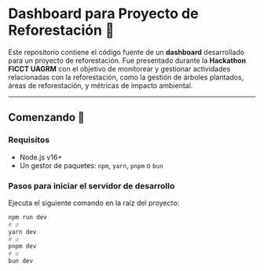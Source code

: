 # Dashboard para Proyecto de Reforestación 🌱  

Este repositorio contiene el código fuente de un **dashboard** desarrollado para un proyecto de reforestación. Fue presentado durante la **Hackathon FICCT UAGRM** con el objetivo de monitorear y gestionar actividades relacionadas con la reforestación, como la gestión de árboles plantados, áreas de reforestación, y métricas de impacto ambiental.

---

## Comenzando 🚀  

### Requisitos  
- Node.js v16+  
- Un gestor de paquetes: `npm`, `yarn`, `pnpm` o `bun`

### Pasos para iniciar el servidor de desarrollo  

Ejecuta el siguiente comando en la raíz del proyecto:  

```bash
npm run dev
# o
yarn dev
# o
pnpm dev
# o
bun dev

